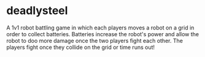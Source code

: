 # deadlysteel
A 1v1 robot battling game in which each players moves a robot on a grid in order to collect batteries. Batteries increase the robot's power and allow the robot to doo more damage once the two players fight each other. The players fight once they collide on the grid or time runs out!
